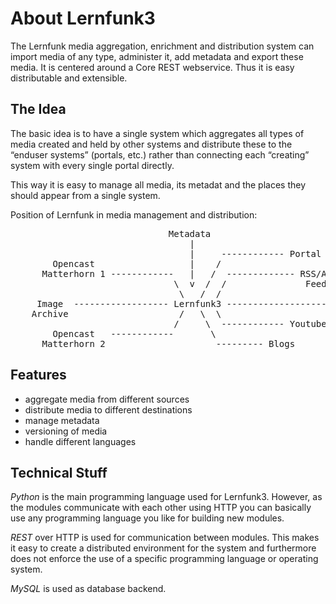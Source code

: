 About Lernfunk3
===============

The Lernfunk media aggregation, enrichment and distribution system can import
media of any type, administer it, add metadata and export these media. It is
centered around a Core REST webservice. Thus it is easy distributable and
extensible.

The Idea
--------

The basic idea is to have a single system which aggregates all types of media
created and held by other systems and distribute these to the “enduser systems”
(portals, etc.) rather than connecting each “creating” system with every single
portal directly.

This way it is easy to manage all media, its metadat and the places they should
appear from a single system.

Position of Lernfunk in media management and distribution:

<pre>
                              Metadata
                                  |
                                  |     ------------ Portal
        Opencast                  |    /
      Matterhorn 1 ------------   |   /  ------------- RSS/ATOM 
                               \  v  /  /               Feeds
                                \   /  /
     Image  ------------------ Lernfunk3 ------------------- Stud.IP
    Archive                     /   \  \                      (LMS)
                               /     \  ------------ Youtube
        Opencast   ------------       \
      Matterhorn 2                     --------- Blogs
</pre>

Features
--------

- aggregate media from different sources
- distribute media to different destinations
- manage metadata
- versioning of media
- handle different languages

Technical Stuff
---------------

*Python* is the main programming language used for Lernfunk3. However, as the
modules communicate with each other using HTTP you can basically use any
programming language you like for building new modules.

*REST* over HTTP is used for communication between modules. This makes it easy
to create a distributed environment for the system and furthermore does not
enforce the use of a specific programming language or operating system.

*MySQL* is used as database backend.
